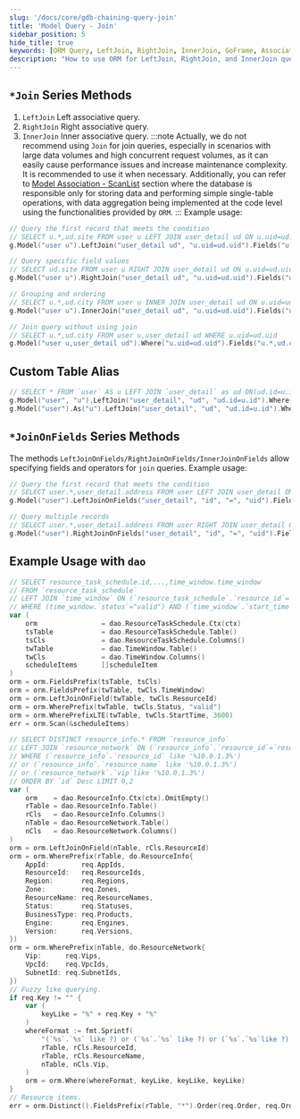 ```yaml
---
slug: '/docs/core/gdb-chaining-query-join'
title: 'Model Query - Join'
sidebar_position: 5
hide_title: true
keywords: [ORM Query, LeftJoin, RightJoin, InnerJoin, GoFrame, Associated Query, Table Alias, Field Operator, Join Query, Data Aggregation]
description: "How to use ORM for LeftJoin, RightJoin, and InnerJoin queries in the GoFrame framework, including different associated query methods and their application scenarios. The article emphasizes caution in using Join operations in scenarios with large data volume and high concurrency, recommending code-based data aggregation. It also provides examples of join queries using custom table aliases and field operators, along with specific usage methods combined with dao."
---
```


## `*Join` Series Methods

1. `LeftJoin` Left associative query.
2. `RightJoin` Right associative query.
3. `InnerJoin` Inner associative query.
:::note
Actually, we do not recommend using `Join` for join queries, especially in scenarios with large data volumes and high concurrent request volumes, as it can easily cause performance issues and increase maintenance complexity. It is recommended to use it when necessary.
Additionally, you can refer to 
[Model Association - ScanList](../ORM链式操作-模型关联/模型关联-动态关联-ScanList.md) 
section where the database is responsible only for storing data and performing simple single-table operations, with data aggregation being implemented at the code level using the functionalities provided by `ORM`.
:::
Example usage:

```go
// Query the first record that meets the condition
// SELECT u.*,ud.site FROM user u LEFT JOIN user_detail ud ON u.uid=ud.uid WHERE u.uid=1 LIMIT 1
g.Model("user u").LeftJoin("user_detail ud", "u.uid=ud.uid").Fields("u.*,ud.site").Where("u.uid", 1).One()

// Query specific field values
// SELECT ud.site FROM user u RIGHT JOIN user_detail ud ON u.uid=ud.uid WHERE u.uid=1 LIMIT 1
g.Model("user u").RightJoin("user_detail ud", "u.uid=ud.uid").Fields("ud.site").Where("u.uid", 1).Value()

// Grouping and ordering
// SELECT u.*,ud.city FROM user u INNER JOIN user_detail ud ON u.uid=ud.uid GROUP BY city ORDER BY register_time asc
g.Model("user u").InnerJoin("user_detail ud", "u.uid=ud.uid").Fields("u.*,ud.city").Group("city").Order("register_time asc").All()

// Join query without using join
// SELECT u.*,ud.city FROM user u,user_detail ud WHERE u.uid=ud.uid
g.Model("user u,user_detail ud").Where("u.uid=ud.uid").Fields("u.*,ud.city").All()
```

## Custom Table Alias

```go
// SELECT * FROM `user` AS u LEFT JOIN `user_detail` as ud ON(ud.id=u.id) WHERE u.id=1 LIMIT 1
g.Model("user", "u").LeftJoin("user_detail", "ud", "ud.id=u.id").Where("u.id", 1).One()
g.Model("user").As("u").LeftJoin("user_detail", "ud", "ud.id=u.id").Where("u.id", 1).One()
```

## `*JoinOnFields` Series Methods

The methods `LeftJoinOnFields/RightJoinOnFields/InnerJoinOnFields` allow specifying fields and operators for `join` queries. Example usage:

```go
// Query the first record that meets the condition
// SELECT user.*,user_detail.address FROM user LEFT JOIN user_detail ON (user.id = user_detail.uid) WHERE user.id=1 LIMIT 1
g.Model("user").LeftJoinOnFields("user_detail", "id", "=", "uid").Fields("user.*,user_detail.address").Where("id", 1).One()

// Query multiple records
// SELECT user.*,user_detail.address FROM user RIGHT JOIN user_detail ON (user.id = user_detail.uid)
g.Model("user").RightJoinOnFields("user_detail", "id", "=", "uid").Fields("user.*,user_detail.address").All()
```

## Example Usage with `dao`

```go
// SELECT resource_task_schedule.id,...,time_window.time_window
// FROM `resource_task_schedule`
// LEFT JOIN `time_window` ON (`resource_task_schedule`.`resource_id`=`time_window`.`resource_id`)
// WHERE (time_window.`status`="valid") AND (`time_window`.`start_time` <= 3600)
var (
    orm                = dao.ResourceTaskSchedule.Ctx(ctx)
    tsTable            = dao.ResourceTaskSchedule.Table()
    tsCls              = dao.ResourceTaskSchedule.Columns()
    twTable            = dao.TimeWindow.Table()
    twCls              = dao.TimeWindow.Columns()
    scheduleItems      []scheduleItem
)
orm = orm.FieldsPrefix(tsTable, tsCls)
orm = orm.FieldsPrefix(twTable, twCls.TimeWindow)
orm = orm.LeftJoinOnField(twTable, twCls.ResourceId)
orm = orm.WherePrefix(twTable, twCls.Status, "valid")
orm = orm.WherePrefixLTE(twTable, twCls.StartTime, 3600)
err = orm.Scan(&scheduleItems)
```

```go
// SELECT DISTINCT resource_info.* FROM `resource_info`
// LEFT JOIN `resource_network` ON (`resource_info`.`resource_id`=`resource_network`.`resource_id`)
// WHERE (`resource_info`.`resource_id` like '%10.0.1.3%')
// or (`resource_info`.`resource_name` like '%10.0.1.3%')
// or (`resource_network`.`vip`like '%10.0.1.3%')
// ORDER BY `id` Desc LIMIT 0,2
var (
    orm    = dao.ResourceInfo.Ctx(ctx).OmitEmpty()
    rTable = dao.ResourceInfo.Table()
    rCls   = dao.ResourceInfo.Columns()
    nTable = dao.ResourceNetwork.Table()
    nCls   = dao.ResourceNetwork.Columns()
)
orm = orm.LeftJoinOnField(nTable, rCls.ResourceId)
orm = orm.WherePrefix(rTable, do.ResourceInfo{
    AppId:        req.AppIds,
    ResourceId:   req.ResourceIds,
    Region:       req.Regions,
    Zone:         req.Zones,
    ResourceName: req.ResourceNames,
    Status:       req.Statuses,
    BusinessType: req.Products,
    Engine:       req.Engines,
    Version:      req.Versions,
})
orm = orm.WherePrefix(nTable, do.ResourceNetwork{
    Vip:      req.Vips,
    VpcId:    req.VpcIds,
    SubnetId: req.SubnetIds,
})
// Fuzzy like querying.
if req.Key != "" {
    var (
        keyLike = "%" + req.Key + "%"
    )
    whereFormat := fmt.Sprintf(
        "(`%s`.`%s` like ?) or (`%s`.`%s` like ?) or (`%s`.`%s`like ?) ",
        rTable, rCls.ResourceId,
        rTable, rCls.ResourceName,
        nTable, nCls.Vip,
    )
    orm = orm.Where(whereFormat, keyLike, keyLike, keyLike)
}
// Resource items.
err = orm.Distinct().FieldsPrefix(rTable, "*").Order(req.Order, req.OrderDirection).Limit(req.Offset, req.Limit).Scan(&res.Items)
```